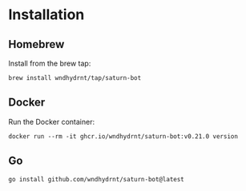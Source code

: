 # Installation

## Homebrew

Install from the brew tap:

```shell
brew install wndhydrnt/tap/saturn-bot
```

## Docker

Run the Docker container:

<!-- x-release-please-start-version -->

```shell
docker run --rm -it ghcr.io/wndhydrnt/saturn-bot:v0.21.0 version
```

<!-- x-release-please-end -->

## Go

```shell
go install github.com/wndhydrnt/saturn-bot@latest
```
